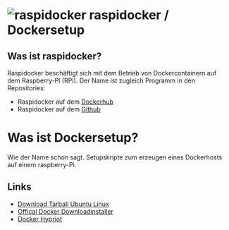# ![raspidocker](https://avatars1.githubusercontent.com/u/22078301?v=3&s=44) raspidocker / Dockersetup


## Was ist raspidocker?
Raspidocker beschäftigt sich mit dem Betrieb von Dockercontainern auf dem Raspberry-PI (RPI). 
Der Name ist zugleich Programm in den Repositories:
- Raspidocker auf dem <a href="https://hub.docker.com/r/raspidocker/">Dockerhub</a>
- Raspidocker auf dem <a href="https://github.com/raspidocker">Github</a>


# Was ist Dockersetup?
Wie der Name schon sagt. Setupskripte zum erzeugen eines Dockerhosts auf einem raspberry-Pi.

## Links
- <a href="http://director.downloads.raspberrypi.org/raspbian/images/raspbian-2016-05-31/2016-05-27-raspbian-jessie.zip">Download Tarball Ubuntu Linux</a>
- <a href="https://get.docker.com">Offical Docker Downloadinstaller</a>
- <a href="http://blog.hypriot.com/downloads/">Docker Hypriot</a>
